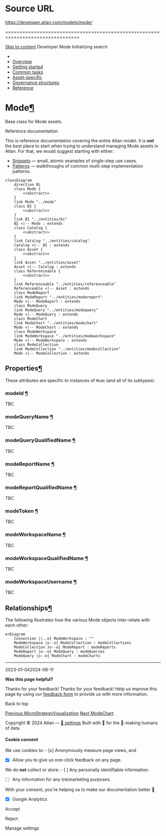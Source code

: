 # Source URL
https://developer.atlan.com/models/mode/

================================================================================

<!--
canonical: https://developer.atlan.com/models/mode/
meta-content-security-policy: object-src 'none'; base-uri 'self'; manifest-src 'self'; media-src 'self';
meta-description: Dear Developers
meta-generator: mkdocs-1.6.1, mkdocs-material-9.6.14
meta-og-description: Dear Developers
meta-og-image: https://developer.atlan.com/assets/images/social/models/mode/index.png
meta-og-image-height: 630
meta-og-image-type: image/png
meta-og-image-width: 1200
meta-og-title: Mode - Developer
meta-og-type: website
meta-og-url: https://developer.atlan.com/models/mode/
meta-twitter:card: summary_large_image
meta-twitter:description: Dear Developers
meta-twitter:image: https://developer.atlan.com/assets/images/social/models/mode/index.png
meta-twitter:title: Mode - Developer
meta-viewport: width=device-width,initial-scale=1
title: Mode - Developer
-->

[Skip to content](#mode) Developer Mode Initializing search 

* 
* [Overview](../..)
* [Getting started](../../getting-started/)
* [Common tasks](../../snippets/)
* [Asset\-specific](../../patterns/)
* [Governance structures](../../governance/)
* [Reference](../../reference/)

Mode[¶](#mode "Permanent link")
===============================

Base class for Mode assets.

Reference documentation

This is reference documentation covering the entire Atlan model. It is ***not*** the best place to start when trying to understand managing Mode assets in Atlan. For that, we would suggest starting with either:

* [Snippets](../../snippets/) — small, atomic examples of single\-step use cases.
* [Patterns](../../patterns/) — walkthroughs of common multi\-step implementation patterns.

```
classDiagram
    direction RL
    class Mode {
        <<abstract>>
    }
    link Mode "../mode"
    class BI {
        <<abstract>>
    }
    link BI "../entities/bi"
    BI <|-- Mode : extends
    class Catalog {
        <<abstract>>
    }
    link Catalog "../entities/catalog"
    Catalog <|-- BI : extends
    class Asset {
        <<abstract>>
    }
    link Asset "../entities/asset"
    Asset <|-- Catalog : extends
    class Referenceable {
        <<abstract>>
    }
    link Referenceable "../entities/referenceable"
    Referenceable <|-- Asset : extends
    class ModeReport
    link ModeReport "../entities/modereport"
    Mode <|-- ModeReport : extends
    class ModeQuery
    link ModeQuery "../entities/modequery"
    Mode <|-- ModeQuery : extends
    class ModeChart
    link ModeChart "../entities/modechart"
    Mode <|-- ModeChart : extends
    class ModeWorkspace
    link ModeWorkspace "../entities/modeworkspace"
    Mode <|-- ModeWorkspace : extends
    class ModeCollection
    link ModeCollection "../entities/modecollection"
    Mode <|-- ModeCollection : extends
```

Properties[¶](#properties "Permanent link")
-------------------------------------------

These attributes are specific to instances of `Mode` (and all of its subtypes).

### modeId [¶](#modeid "Permanent link")

TBC

### modeQueryName [¶](#modequeryname "Permanent link")

TBC

### modeQueryQualifiedName [¶](#modequeryqualifiedname "Permanent link")

TBC

### modeReportName [¶](#modereportname "Permanent link")

TBC

### modeReportQualifiedName [¶](#modereportqualifiedname "Permanent link")

TBC

### modeToken [¶](#modetoken "Permanent link")

TBC

### modeWorkspaceName [¶](#modeworkspacename "Permanent link")

TBC

### modeWorkspaceQualifiedName [¶](#modeworkspacequalifiedname "Permanent link")

TBC

### modeWorkspaceUsername [¶](#modeworkspaceusername "Permanent link")

TBC

Relationships[¶](#relationships "Permanent link")
-------------------------------------------------

The following illustrates how the various Mode objects inter\-relate with each other:

```
erDiagram
    Connection ||..o{ ModeWorkspace : ""
    ModeWorkspace |o--o{ ModeCollection : modeCollections
    ModeCollection }o--o{ ModeReport : modeReports
    ModeReport |o--o{ ModeQuery : modeQueries
    ModeQuery |o--o{ ModeChart : modeCharts
```

---

2023\-01\-042024\-06\-11

**Was this page helpful?**

Thanks for your feedback! Thanks for your feedback! Help us improve this page by using our [feedback form](https://docs.google.com/forms/d/e/1FAIpQLScfoq7vqEn8S4QvN0ehPp0MRy6WYK5x-okJDqD69lHgoPPWtg/viewform?usp=pp_url&entry.1800719315=/models/mode/) to provide us with more information. 

Back to top

[Previous MicroStrategyVisualization](../entities/microstrategyvisualization/) [Next ModeChart](../entities/modechart/) 

Copyright © 2024 Atlan — [🍪 settings](#__consent) 
Built with 💙 for the 🤖\-making humans of data 

#### Cookie consent

We use cookies to: - [x] Anonymously measure page views, and
- [x] Allow you to give us one\-click feedback on any page.

 We do **not** collect or store: - [ ] Any personally identifiable information.
- [ ] Any information for any (re)marketing purposes.

 With your consent, you're helping us to make our documentation better 💙

- [x] Google Analytics

Accept

Reject

Manage settings

